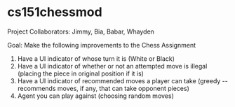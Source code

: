# cs151chessmod

Project Collaborators: Jimmy, Bia, Babar, Whayden

Goal: Make the following improvements to the Chess Assignment
1) Have a UI indicator of whose turn it is (White or Black)
2) Have a UI indicator of whether or not an attempted move is illegal (placing the piece in original position if it is)
3) Have a UI indicator of recommended moves a player can take (greedy -- recommends moves, if any, that can take opponent pieces)
4) Agent you can play against (choosing random moves)
